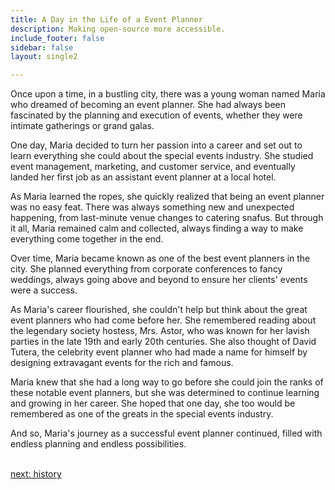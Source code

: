 ```yaml
---
title: A Day in the Life of a Event Planner
description: Making open-source more accessible.
include_footer: false
sidebar: false
layout: single2

---
```


<p>
Once upon a time, in a bustling city, there was a young woman named Maria who dreamed of becoming an event planner. She had always been fascinated by the planning and execution of events, whether they were intimate gatherings or grand galas.

One day, Maria decided to turn her passion into a career and set out to learn everything she could about the special events industry. She studied event management, marketing, and customer service, and eventually landed her first job as an assistant event planner at a local hotel.

As Maria learned the ropes, she quickly realized that being an event planner was no easy feat. There was always something new and unexpected happening, from last-minute venue changes to catering snafus. But through it all, Maria remained calm and collected, always finding a way to make everything come together in the end.

Over time, Maria became known as one of the best event planners in the city. She planned everything from corporate conferences to fancy weddings, always going above and beyond to ensure her clients' events were a success.

As Maria's career flourished, she couldn't help but think about the great event planners who had come before her. She remembered reading about the legendary society hostess, Mrs. Astor, who was known for her lavish parties in the late 19th and early 20th centuries. She also thought of David Tutera, the celebrity event planner who had made a name for himself by designing extravagant events for the rich and famous.

Maria knew that she had a long way to go before she could join the ranks of these notable event planners, but she was determined to continue learning and growing in her career. She hoped that one day, she too would be remembered as one of the greats in the special events industry.

And so, Maria's journey as a successful event planner continued, filled with endless planning and endless possibilities.

<br>
<a href="https://workdojos.com/eventplanners/history">next: history</a>
<br>
</p>